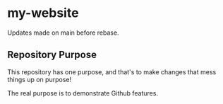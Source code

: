 # my-website

Updates made on main before rebase.

## Repository Purpose

This repository has one purpose,
and that's to make changes that mess things up
on purpose!

The real purpose is to demonstrate Github features.